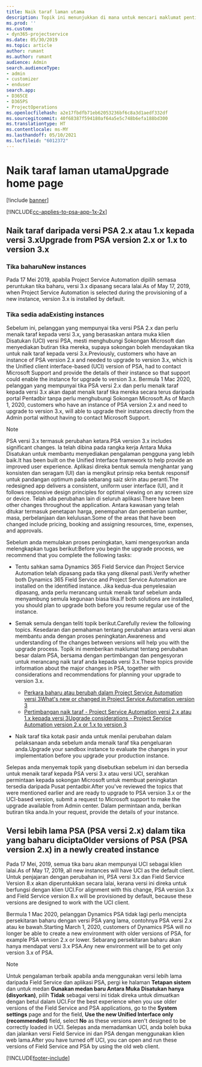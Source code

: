 ```yaml
---
title: Naik taraf laman utama
description: Topik ini menunjukkan di mana untuk mencari maklumat penting mengenai ciri baharu dan diubah dalam Dynamics 365 Project Service Automation dan proses untuk menaik taraf kepada versi terbaharu.
ms.prod: ''
ms.custom:
- dyn365-projectservice
ms.date: 05/30/2019
ms.topic: article
author: rumant
ms.author: rumant
audience: Admin
search.audienceType:
- admin
- customizer
- enduser
search.app:
- D365CE
- D365PS
- ProjectOperations
ms.openlocfilehash: a2e17fbdfb71eb62053236bf6c8a3d1aedf332df
ms.sourcegitcommit: 40f68387f594180af64a5e5c748b6efa188bd300
ms.translationtype: HT
ms.contentlocale: ms-MY
ms.lasthandoff: 05/10/2021
ms.locfileid: "6012372"
---
```

# <a name="upgrade-home-page"></a><span data-ttu-id="ab62a-103">Naik taraf laman utama</span><span class="sxs-lookup"><span data-stu-id="ab62a-103">Upgrade home page</span></span>

[!include [banner](../includes/psa-now-project-operations.md)]

[!INCLUDE[cc-applies-to-psa-app-1x-2x](../includes/cc-applies-to-psa-app-1x-2x.md)]

## <a name="upgrade-from-psa-version-2x-or-1x-to-version-3x"></a><span data-ttu-id="ab62a-104">Naik taraf daripada versi PSA 2.x atau 1.x kepada versi 3.x</span><span class="sxs-lookup"><span data-stu-id="ab62a-104">Upgrade from PSA version 2.x or 1.x to version 3.x</span></span>

### <a name="new-instances"></a><span data-ttu-id="ab62a-105">Tika baharu</span><span class="sxs-lookup"><span data-stu-id="ab62a-105">New instances</span></span>

<span data-ttu-id="ab62a-106">Pada 17 Mei 2019, apabila Project Service Automation dipilih semasa peruntukan tika baharu, versi 3.x dipasang secara lalai.</span><span class="sxs-lookup"><span data-stu-id="ab62a-106">As of May 17, 2019, when Project Service Automation is selected during the provisioning of a new instance, version 3.x is installed by default.</span></span>

### <a name="existing-instances"></a><span data-ttu-id="ab62a-107">Tika sedia ada</span><span class="sxs-lookup"><span data-stu-id="ab62a-107">Existing instances</span></span>

<span data-ttu-id="ab62a-108">Sebelum ini, pelanggan yang mempunyai tika versi PSA 2.x dan perlu menaik taraf kepada versi 3.x, yang berasaskan antara muka klien Disatukan (UCI) versi PSA, mesti menghubungi Sokongan Microsoft dan menyediakan butiran tika mereka, supaya sokongan boleh mendayakan tika untuk naik taraf kepada versi 3.x.</span><span class="sxs-lookup"><span data-stu-id="ab62a-108">Previously, customers who have an instance of PSA version 2.x and needed to upgrade to version 3.x, which is the Unified client interface-based (UCI) version of PSA, had to contact Microsoft Support and provide the details of their instance so that support could enable the instance for upgrade to version 3.x.</span></span> <span data-ttu-id="ab62a-109">Bermula 1 Mac 2020, pelanggan yang mempunyai tika PSA versi 2.x dan perlu menaik taraf kepada versi 3.x akan dapat menaik taraf tika mereka secara terus daripada portal Pentadbir tanpa perlu menghubungi Sokongan Microsoft.</span><span class="sxs-lookup"><span data-stu-id="ab62a-109">As of March 1, 2020, customers who have an instance of PSA version 2.x and need to upgrade to version 3.x, will able to upgrade their instances directly from the Admin portal without having to contact Microsoft Support.</span></span>  

> [!NOTE]
> <span data-ttu-id="ab62a-110">PSA versi 3.x termasuk perubahan ketara.</span><span class="sxs-lookup"><span data-stu-id="ab62a-110">PSA version 3.x includes significant changes.</span></span> <span data-ttu-id="ab62a-111">Ia telah dibina pada rangka kerja Antara Muka Disatukan untuk membantu menyediakan pengalaman pengguna yang lebih baik.</span><span class="sxs-lookup"><span data-stu-id="ab62a-111">It has been built on the Unified Interface framework to help provide an improved user experience.</span></span> <span data-ttu-id="ab62a-112">Aplikasi direka bentuk semula menghantar yang konsisten dan seragam (UI) dan ia mengikut prinsip reka bentuk responsif untuk pandangan optimum pada sebarang saiz skrin atau peranti.</span><span class="sxs-lookup"><span data-stu-id="ab62a-112">The redesigned app delivers a consistent, uniform user interface (UI), and it follows responsive design principles for optimal viewing on any screen size or device.</span></span> <span data-ttu-id="ab62a-113">Telah ada perubahan lain di seluruh aplikasi.</span><span class="sxs-lookup"><span data-stu-id="ab62a-113">There have been other changes throughout the application.</span></span> <span data-ttu-id="ab62a-114">Antara kawasan yang telah ditukar termasuk penetapan harga, penempahan dan pemberian sumber, masa, perbelanjaan dan kelulusan.</span><span class="sxs-lookup"><span data-stu-id="ab62a-114">Some of the areas that have been changed include pricing, booking and assigning resources, time, expenses, and approvals.</span></span>

<span data-ttu-id="ab62a-115">Sebelum anda memulakan proses peningkatan, kami mengesyorkan anda melengkapkan tugas berikut:</span><span class="sxs-lookup"><span data-stu-id="ab62a-115">Before you begin the upgrade process, we recommend that you complete the following tasks:</span></span>

- <span data-ttu-id="ab62a-116">Tentu sahkan sama Dynamics 365 Field Service dan Project Service Automation telah dipasang pada tika yang dikenal pasti.</span><span class="sxs-lookup"><span data-stu-id="ab62a-116">Verify whether both Dynamics 365 Field Service and Project Service Automation are installed on the identified instance.</span></span> <span data-ttu-id="ab62a-117">Jika kedua-dua penyelesaian dipasang, anda perlu merancang untuk menaik taraf sebelum anda menyambung semula kegunaan biasa tika.</span><span class="sxs-lookup"><span data-stu-id="ab62a-117">If both solutions are installed, you should plan to upgrade both before you resume regular use of the instance.</span></span>
- <span data-ttu-id="ab62a-118">Semak semula dengan teliti topik berikut.</span><span class="sxs-lookup"><span data-stu-id="ab62a-118">Carefully review the following topics.</span></span> <span data-ttu-id="ab62a-119">Kesedaran dan pemahaman tentang perubahan antara versi akan membantu anda dengan proses peningkatan.</span><span class="sxs-lookup"><span data-stu-id="ab62a-119">Awareness and understanding of the changes between versions will help you with the upgrade process.</span></span> <span data-ttu-id="ab62a-120">Topik ini memberikan maklumat tentang perubahan besar dalam PSA, bersama dengan pertimbangan dan pengesyoran untuk merancang naik taraf anda kepada versi 3.x.</span><span class="sxs-lookup"><span data-stu-id="ab62a-120">These topics provide information about the major changes in PSA, together with considerations and recommendations for planning your upgrade to version 3.x.</span></span>

    - [<span data-ttu-id="ab62a-121">Perkara baharu atau berubah dalam Project Service Automation versi 3</span><span class="sxs-lookup"><span data-stu-id="ab62a-121">What's new or changed in Project Service Automation version 3</span></span>](whats-new-changed-v3.md)
    - [<span data-ttu-id="ab62a-122">Pertimbangan naik taraf - Project Service Automation versi 2.x atau 1.x kepada versi 3</span><span class="sxs-lookup"><span data-stu-id="ab62a-122">Upgrade considerations - Project Service Automation version 2.x or 1.x to version 3</span></span>](upgrade-v3.md)

- <span data-ttu-id="ab62a-123">Naik taraf tika kotak pasir anda untuk menilai perubahan dalam pelaksanaan anda sebelum anda menaik taraf tika pengeluaran anda.</span><span class="sxs-lookup"><span data-stu-id="ab62a-123">Upgrade your sandbox instance to evaluate the changes in your implementation before you upgrade your production instance.</span></span>

<span data-ttu-id="ab62a-124">Selepas anda menyemak topik yang disebutkan sebelum ini dan bersedia untuk menaik taraf kepada PSA versi 3.x atau versi UCI, serahkan permintaan kepada sokongan Microsoft untuk membuat peningkatan tersedia daripada Pusat pentadbir.</span><span class="sxs-lookup"><span data-stu-id="ab62a-124">After you've reviewed the topics that were mentioned earlier and are ready to upgrade to PSA version 3.x or the UCI-based version, submit a request to Microsoft support to make the upgrade available from Admin center.</span></span> <span data-ttu-id="ab62a-125">Dalam permintaan anda, berikan butiran tika anda.</span><span class="sxs-lookup"><span data-stu-id="ab62a-125">In your request, provide the details of your instance.</span></span>

## <a name="older-versions-of-psa-psa-version-2x-in-a-newly-created-instance"></a><span data-ttu-id="ab62a-126">Versi lebih lama PSA (PSA versi 2.x) dalam tika yang baharu dicipta</span><span class="sxs-lookup"><span data-stu-id="ab62a-126">Older versions of PSA (PSA version 2.x) in a newly created instance</span></span>

<span data-ttu-id="ab62a-127">Pada 17 Mei, 2019, semua tika baru akan mempunyai UCI sebagai klien lalai.</span><span class="sxs-lookup"><span data-stu-id="ab62a-127">As of May 17, 2019, all new instances will have UCI as the default client.</span></span> <span data-ttu-id="ab62a-128">Untuk penjajaran dengan perubahan ini, PSA versi 3.x dan Field Service Version 8.x akan diperuntukkan secara lalai, kerana versi ini direka untuk berfungsi dengan klien UCI.</span><span class="sxs-lookup"><span data-stu-id="ab62a-128">For alignment with this change, PSA version 3.x and Field Service version 8.x will be provisioned by default, because these versions are designed to work with the UCI client.</span></span>

<span data-ttu-id="ab62a-129">Bermula 1 Mac 2020, pelanggan Dynamics PSA tidak lagi perlu mencipta persekitaran baharu dengan versi PSA yang lama, contohnya PSA versi 2.x atau ke bawah.</span><span class="sxs-lookup"><span data-stu-id="ab62a-129">Starting March 1, 2020, customers of Dynamics PSA will no longer be able to create a new environment with older versions of PSA, for example PSA version 2.x or lower.</span></span> <span data-ttu-id="ab62a-130">Sebarang persekitaran baharu akan hanya mendapat versi 3.x PSA.</span><span class="sxs-lookup"><span data-stu-id="ab62a-130">Any new environment will be to get only version 3.x of PSA.</span></span>

> [!NOTE]
> <span data-ttu-id="ab62a-131">Untuk pengalaman terbaik apabila anda menggunakan versi lebih lama daripada Field Service dan aplikasi PSA, pergi ke halaman **Tetapan sistem** dan untuk medan **Gunakan medan baru Antara Muka Disatukan hanya (disyorkan)**, pilih **Tidak** sebagai versi ini tidak direka untuk dimuatkan dengan betul dalam UCI.</span><span class="sxs-lookup"><span data-stu-id="ab62a-131">For the best experience when you use older versions of the Field Service and PSA applications, go to the **System settings** page and for the field, **Use the new Unified Interface only (recommended)** field, select **No** as these versions aren't designed to be correctly loaded in UCI.</span></span> <span data-ttu-id="ab62a-132">Selepas anda memadamkan UCI, anda boleh buka dan jalankan versi Field Service ini dan PSA dengan menggunakan klien web lama.</span><span class="sxs-lookup"><span data-stu-id="ab62a-132">After you have turned off UCI, you can open and run these versions of Field Service and PSA by using the old web client.</span></span> 


[!INCLUDE[footer-include](../includes/footer-banner.md)]